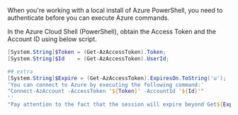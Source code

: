 
When you're working with a local install of Azure PowerShell, you need to authenticate before you can execute Azure commands.

In the Azure Cloud Shell (PowerShell), obtain the Access Token and the Account ID using below script.

```powershell
[System.String]$Token = (Get-AzAccessToken).Token;
[System.String]$Id    = (Get-AzAccessToken).UserId;

## extra
[System.String]$Expire = (Get-AzAccessToken).ExpiresOn.ToString('u');
'You can connect to Azure by executing the following command:' 
"Connect-AzAccount -AccessToken '${Token}' -AccountId '${Id}'"
''
"Pay attention to the fact that the session will expire beyond Get${Expire}."

```
